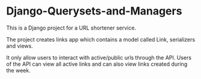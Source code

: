 # Django-Querysets-and-Managers

This is a Django project for a URL shortener service.

The project creates links app which contains a model called Link, serializers and views.

It only allow users to interact with active/public urls through the API. Users of the API can view all active links and can also view links created during the week.

